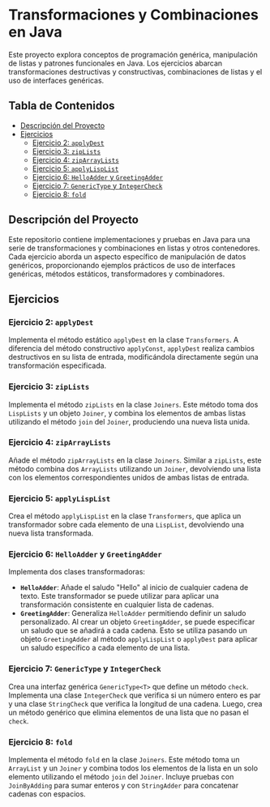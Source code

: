 # Transformaciones y Combinaciones en Java

Este proyecto explora conceptos de programación genérica, manipulación de listas y patrones funcionales en Java. Los ejercicios abarcan transformaciones destructivas y constructivas, combinaciones de listas y el uso de interfaces genéricas.

## Tabla de Contenidos

- [Descripción del Proyecto](#descripción-del-proyecto)
- [Ejercicios](#ejercicios)
    - [Ejercicio 2: `applyDest`](#ejercicio-2-applydest)
    - [Ejercicio 3: `zipLists`](#ejercicio-3-ziplists)
    - [Ejercicio 4: `zipArrayLists`](#ejercicio-4-ziparraylists)
    - [Ejercicio 5: `applyLispList`](#ejercicio-5-applylisplist)
    - [Ejercicio 6: `HelloAdder` y `GreetingAdder`](#ejercicio-6-helloadder-y-greetingadder)
    - [Ejercicio 7: `GenericType` y `IntegerCheck`](#ejercicio-7-generictype-y-integercheck)
    - [Ejercicio 8: `fold`](#ejercicio-8-fold)
## Descripción del Proyecto

Este repositorio contiene implementaciones y pruebas en Java para una serie de transformaciones y combinaciones en listas y otros contenedores. Cada ejercicio aborda un aspecto específico de manipulación de datos genéricos, proporcionando ejemplos prácticos de uso de interfaces genéricas, métodos estáticos, transformadores y combinadores.

## Ejercicios

### Ejercicio 2: `applyDest`

Implementa el método estático `applyDest` en la clase `Transformers`. A diferencia del método constructivo `applyConst`, `applyDest` realiza cambios destructivos en su lista de entrada, modificándola directamente según una transformación especificada.

### Ejercicio 3: `zipLists`

Implementa el método `zipLists` en la clase `Joiners`. Este método toma dos `LispLists` y un objeto `Joiner`, y combina los elementos de ambas listas utilizando el método `join` del `Joiner`, produciendo una nueva lista unida.

### Ejercicio 4: `zipArrayLists`

Añade el método `zipArrayLists` en la clase `Joiners`. Similar a `zipLists`, este método combina dos `ArrayLists` utilizando un `Joiner`, devolviendo una lista con los elementos correspondientes unidos de ambas listas de entrada.

### Ejercicio 5: `applyLispList`

Crea el método `applyLispList` en la clase `Transformers`, que aplica un transformador sobre cada elemento de una `LispList`, devolviendo una nueva lista transformada.

### Ejercicio 6: `HelloAdder` y `GreetingAdder`

Implementa dos clases transformadoras:
- **`HelloAdder`**: Añade el saludo "Hello" al inicio de cualquier cadena de texto. Este transformador se puede utilizar para aplicar una transformación consistente en cualquier lista de cadenas.
- **`GreetingAdder`**: Generaliza `HelloAdder` permitiendo definir un saludo personalizado. Al crear un objeto `GreetingAdder`, se puede especificar un saludo que se añadirá a cada cadena. Esto se utiliza pasando un objeto `GreetingAdder` al método `applyLispList` o `applyDest` para aplicar un saludo específico a cada elemento de una lista.

### Ejercicio 7: `GenericType` y `IntegerCheck`

Crea una interfaz genérica `GenericType<T>` que define un método `check`. Implementa una clase `IntegerCheck` que verifica si un número entero es par y una clase `StringCheck` que verifica la longitud de una cadena. Luego, crea un método genérico que elimina elementos de una lista que no pasan el `check`.

### Ejercicio 8: `fold`

Implementa el método `fold` en la clase `Joiners`. Este método toma un `ArrayList` y un `Joiner` y combina todos los elementos de la lista en un solo elemento utilizando el método `join` del `Joiner`. Incluye pruebas con `JoinByAdding` para sumar enteros y con `StringAdder` para concatenar cadenas con espacios.

